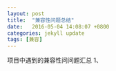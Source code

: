 ```yaml
---
layout: post
title:  "兼容性问题总结"
date:   2016-05-04 14:08:07 +0800
categories: jekyll update
tags: [兼容]
---
```

项目中遇到的兼容性问问题汇总
1、